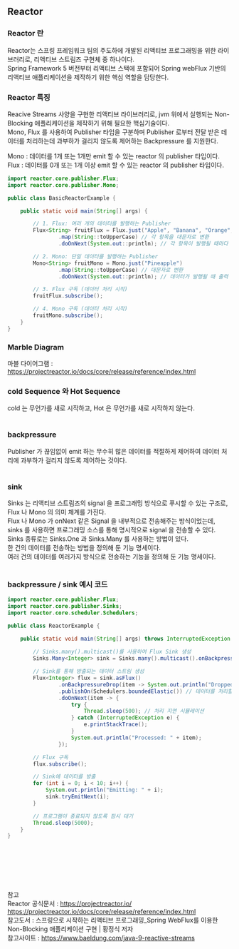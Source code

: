## Reactor

### Reactor 란
Reactor는 스프링 프레임워크 팀의 주도하에 개발된 리액티브 프로그래밍을 위한 라이브러리로, 리액티브 스트림즈 구현체 중 하나이다.  <br>
Spring Framework 5 버전부터 리액티브 스택에 포함되어 Spring webFlux 기반의 리액티브 애플리케이션을 제작하기 위한 핵심 역할을 담당한다. <br>

### Reactor 특징
Reacive Streams 사양을 구현한 리액티브 라이브러리로, jvm 위에서 실행되는 Non-Blocking 애플리케이션을 제작하기 위해 필요한 핵심기술이다. <br>
Mono, Flux 를 사용하여 Publisher 타입을 구분하며 Publisher 로부터 전달 받은 데이터를 처리하는데 과부하가 걸리지 않도록 제어하는 Backpressure 를 지원한다. <br>

Mono : 데이터를 1개 또는 1개만 emit 할 수 있는 reactor 의 publisher 타입이다. <br>
Flux : 데이터를 0개 또는 1개 이상 emit 할 수 있는 reactor 의 publisher 타입이다. <br>

```java
import reactor.core.publisher.Flux;
import reactor.core.publisher.Mono;

public class BasicReactorExample {

    public static void main(String[] args) {

        // 1. Flux: 여러 개의 데이터를 발행하는 Publisher
        Flux<String> fruitFlux = Flux.just("Apple", "Banana", "Orange", "Grape")   // just() Operatoreㄱ : reactor 에서 지원하는 Operator 메서드로, just() Operatore 는 데이터를 생성해서 제공하는 역할을 한다. 
                .map(String::toUpperCase) // 각 항목을 대문자로 변환
                .doOnNext(System.out::println); // 각 항목이 발행될 때마다 출력

        // 2. Mono: 단일 데이터를 발행하는 Publisher
        Mono<String> fruitMono = Mono.just("Pineapple")
                .map(String::toUpperCase) // 대문자로 변환
                .doOnNext(System.out::println); // 데이터가 발행될 때 출력

        // 3. Flux 구독 (데이터 처리 시작)
        fruitFlux.subscribe();

        // 4. Mono 구독 (데이터 처리 시작)
        fruitMono.subscribe();
    }
}
```
### Marble Diagram
마블 다이어그램 : https://projectreactor.io/docs/core/release/reference/index.html
<br>

### cold Sequence 와 Hot Sequence
cold 는 무언가를 새로 시작하고, Hot 은 무언가를 새로 시작하지 않는다. <br>
<br>

### backpressure
Publisher 가 끊임없이 emit 하는 무수히 많은 데이터를 적절하게 제어하여 데이터 처리에 과부하가 걸리지 않도록 제어하는 것이다.<br>
<br>

### sink 
Sinks 는 리액티브 스트림즈의 signal 을 프로그래밍 방식으로 푸시할 수 있는 구조로, Flux 나 Mono 의 의미 체계를 가진다. <br>
Flux 나 Mono 가 onNext 같은 Signal 을 내부적으로 전송해주는 방식이었는데, sinks 를 사용하면 프로그래밍 소스를 통해 명시적으로 signal 을 전송할 수 있다. <br>
Sinks 종류로는 Sinks.One 과 Sinks.Many 를 사용하는 방법이 있다.  <br>
한 건의 데이터를 전송하는 방법을 정의해 둔 기능 명세이다.  <br>
여러 건의 데이터를 여러가지 방식으로 전송하는 기능을 정의해 둔 기능 명세이다.  <br>
<br>

### backpressure / sink 예시 코드 
```java
import reactor.core.publisher.Flux;
import reactor.core.publisher.Sinks;
import reactor.core.scheduler.Schedulers;

public class ReactorExample {

    public static void main(String[] args) throws InterruptedException {
        
        // Sinks.many().multicast()를 사용하여 Flux Sink 생성
        Sinks.Many<Integer> sink = Sinks.many().multicast().onBackpressureBuffer();

        // Sink를 통해 방출되는 데이터 스트림 생성
        Flux<Integer> flux = sink.asFlux()
                .onBackpressureDrop(item -> System.out.println("Dropped: " + item)) // Backpressure 대응
                .publishOn(Schedulers.boundedElastic()) // 데이터를 처리할 스케줄러 지정
                .doOnNext(item -> {
                    try {
                        Thread.sleep(500); // 처리 지연 시뮬레이션
                    } catch (InterruptedException e) {
                        e.printStackTrace();
                    }
                    System.out.println("Processed: " + item);
                });

        // Flux 구독
        flux.subscribe();

        // Sink에 데이터를 방출
        for (int i = 0; i < 10; i++) {
            System.out.println("Emitting: " + i);
            sink.tryEmitNext(i);
        }

        // 프로그램이 종료되지 않도록 잠시 대기
        Thread.sleep(5000);
    }
}
```


<br><br><br><br><br>

참고 <br>
Reactor 공식문서 : https://projectreactor.io/ <br>
https://projectreactor.io/docs/core/release/reference/index.html <br>
참고도서 : 스프링으로 시작하는 리액티브 프로그래밍_Spring WebFlux를 이용한 Non-Blocking 애플리케이션 구현 | 황정식 저자<br>
참고사이트 : https://www.baeldung.com/java-9-reactive-streams
<br>
